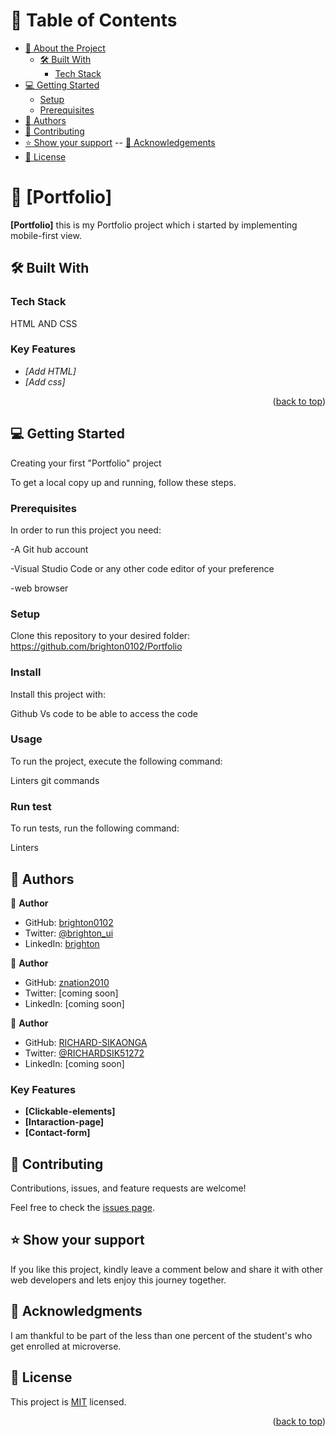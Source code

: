 <a name="readme-top"></a>

# 📗 Table of Contents

- [📖 About the Project](#about-project)
  - [🛠 Built With](#built-with)
    - [Tech Stack](#tech-stack)
- [💻 Getting Started](#getting-started)
  - [Setup](#setup)
  - [Prerequisites](#prerequisites)
- [👥 Authors](#authors)
- [🤝 Contributing](#contributing)
- [⭐️ Show your support](#support)
  -- [🙏 Acknowledgements](#acknowledgements)
- [📝 License](#license)

# 📖 [Portfolio] <a name="Portfolio"></a>

**[Portfolio]** this is my Portfolio project which i started by implementing mobile-first view.

## 🛠 Built With <a name="built-with"></a>

### Tech Stack <a name="tech-stack"></a>

HTML AND CSS

<!-- Features -->

### Key Features

- _[Add HTML]_
- _[Add css]_

<p align="right">(<a href="#readme-top">back to top</a>)</p>

<!-- GETTING STARTED -->

## 💻 Getting Started <a name="getting-started"></a>

Creating your first "Portfolio" project

To get a local copy up and running, follow these steps.

### Prerequisites

In order to run this project you need:

-A Git hub account

-Visual Studio Code or any other code editor of your preference

-web browser

### Setup

Clone this repository to your desired folder:<br>
https://github.com/brighton0102/Portfolio

### Install

Install this project with:

Github
Vs code
to be able to access the code

### Usage

To run the project, execute the following command:

Linters
git commands

### Run test

To run tests, run the following command:

Linters

## 👥 Authors <a name="authors"></a>

👤 **Author**

- GitHub: [brighton0102](htpps://github.com/brighton0102)
- Twitter: [@brighton_ui](https://twitter.com/brighton_ui)
- LinkedIn: [brighton](https://www.linkedin.com/in/brighton-mtandi-976615267/)

👤 **Author**

- GitHub: [znation2010](https://github.com/znation2010)
- Twitter: [coming soon]
- LinkedIn: [coming soon]

👤 **Author**

- GitHub: [RICHARD-SIKAONGA](https://github.com/richie1988)
- Twitter: [@RICHARDSIK51272](https://twitter.com/RICHARDSIK51272)
- LinkedIn: [coming soon]

<!-- FUTURE FEATURES-->

### Key Features <a name="key-features"></a>

- **[Clickable-elements]**
- **[Intaraction-page]**
- **[Contact-form]**


<!-- CONTRIBUTING -->

## 🤝 Contributing <a name="contributing"></a>

Contributions, issues, and feature requests are welcome!

Feel free to check the [issues page](https://github.com/brighton0102/Portfolio/issues/).

<!-- SUPPORT -->

## ⭐️ Show your support <a name="support"></a>

If you like this project, kindly leave a comment below and share it with other web developers and lets enjoy this journey together.

<!-- ACKNOWLEDGEMENTS -->

## 🙏 Acknowledgments <a name="Microverse Inc."></a>

I am thankful to be part of the less than one percent of the student's who get enrolled at microverse.

  <!-- LICENSE -->

## 📝 License <a name="license"></a>

This project is [MIT](https://github.com/brighton0102/Portfolio/blob/main/LICENSE) licensed.

<p align="right">(<a href="#readme-top">back to top</a>)</p>
